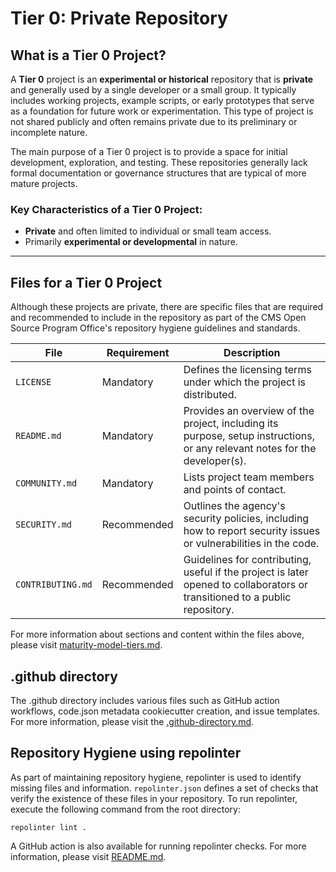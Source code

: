 # Tier 0: Private Repository

## What is a Tier 0 Project?

A **Tier 0** project is an **experimental or historical** repository that is **private** and generally used by a single developer or a small group. It typically includes working projects, example scripts, or early prototypes that serve as a foundation for future work or experimentation. This type of project is not shared publicly and often remains private due to its preliminary or incomplete nature.

The main purpose of a Tier 0 project is to provide a space for initial development, exploration, and testing. These repositories generally lack formal documentation or governance structures that are typical of more mature projects.

### Key Characteristics of a Tier 0 Project:

- **Private** and often limited to individual or small team access.
- Primarily **experimental or developmental** in nature.

---

## Files for a Tier 0 Project

Although these projects are private, there are specific files that are required and recommended to include in the repository as part of the CMS Open Source Program Office's repository hygiene guidelines and standards.

| **File**          | **Requirement** | **Description**                                                                                                             |
| ----------------- | --------------- | --------------------------------------------------------------------------------------------------------------------------- |
| `LICENSE`         | Mandatory       | Defines the licensing terms under which the project is distributed.                                                         |
| `README.md`       | Mandatory       | Provides an overview of the project, including its purpose, setup instructions, or any relevant notes for the developer(s). |
| `COMMUNITY.md`    | Mandatory       | Lists project team members and points of contact.                                                                           |
| `SECURITY.md`     | Recommended     | Outlines the agency's security policies, including how to report security issues or vulnerabilities in the code.            |
| `CONTRIBUTING.md` | Recommended     | Guidelines for contributing, useful if the project is later opened to collaborators or transitioned to a public repository. |

For more information about sections and content within the files above, please visit [maturity-model-tiers.md](https://github.com/DSACMS/repo-scaffolder/blob/main/maturity-model-tiers.md).

## .github directory

The .github directory includes various files such as GitHub action workflows, code.json metadata cookiecutter creation, and issue templates. For more information, please visit the [.github-directory.md]([../docs/.github-directory.md).

## Repository Hygiene using repolinter

As part of maintaining repository hygiene, repolinter is used to identify missing files and information. `repolinter.json` defines a set of checks that verify the existence of these files in your repository. To run repolinter, execute the following command from the root directory:

```
repolinter lint .
```

A GitHub action is also available for running repolinter checks. For more information, please visit [README.md](https://github.com/DSACMS/repo-scaffolder?tab=readme-ov-file#identify-missing-files-and-information-using-repolinter).
